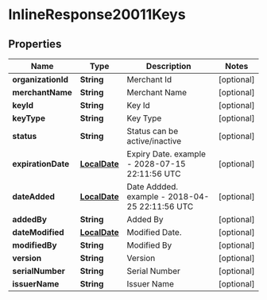 
# InlineResponse20011Keys

## Properties
Name | Type | Description | Notes
------------ | ------------- | ------------- | -------------
**organizationId** | **String** | Merchant Id |  [optional]
**merchantName** | **String** | Merchant Name |  [optional]
**keyId** | **String** | Key Id |  [optional]
**keyType** | **String** | Key Type |  [optional]
**status** | **String** | Status can be active/inactive |  [optional]
**expirationDate** | [**LocalDate**](LocalDate.md) | Expiry Date. example - 2028-07-15 22:11:56 UTC |  [optional]
**dateAdded** | [**LocalDate**](LocalDate.md) | Date Addded. example - 2018-04-25 22:11:56 UTC |  [optional]
**addedBy** | **String** | Added By |  [optional]
**dateModified** | [**LocalDate**](LocalDate.md) | Modified Date. |  [optional]
**modifiedBy** | **String** | Modified By |  [optional]
**version** | **String** | Version |  [optional]
**serialNumber** | **String** | Serial Number |  [optional]
**issuerName** | **String** | Issuer Name |  [optional]



